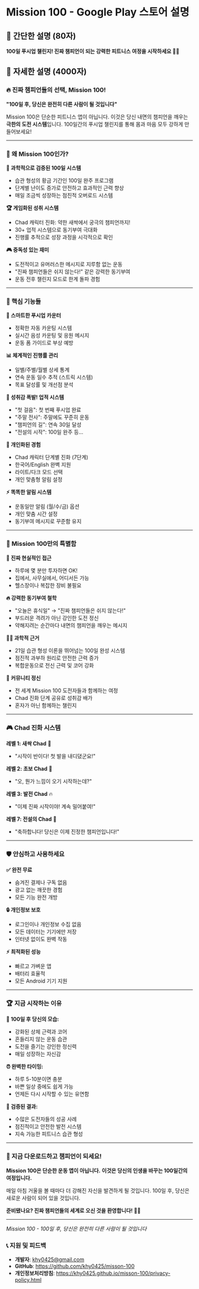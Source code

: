 # Mission 100 - Google Play 스토어 설명

## 📝 간단한 설명 (80자)
**100일 푸시업 챌린지! 진짜 챔피언이 되는 강력한 피트니스 여정을 시작하세요 💪🔥**

## 📖 자세한 설명 (4000자)

### 🔥 진짜 챔피언들의 선택, Mission 100!

**"100일 후, 당신은 완전히 다른 사람이 될 것입니다"**

Mission 100은 단순한 피트니스 앱이 아닙니다. 이것은 당신 내면의 챔피언을 깨우는 **극한의 도전 시스템**입니다. 100일간의 푸시업 챌린지를 통해 몸과 마음 모두 강하게 만들어보세요!

---

### 💪 왜 Mission 100인가?

**🎯 과학적으로 검증된 100일 시스템**
- 습관 형성의 황금 기간인 100일 완주 프로그램
- 단계별 난이도 증가로 안전하고 효과적인 근력 향상
- 매일 조금씩 성장하는 점진적 오버로드 시스템

**🏆 게임화된 성취 시스템**
- Chad 캐릭터 진화: 약한 새싹에서 궁극의 챔피언까지!
- 30+ 업적 시스템으로 동기부여 극대화
- 진행률 추적으로 성장 과정을 시각적으로 확인

**🎮 중독성 있는 재미**
- 도전적이고 유머러스한 메시지로 지루함 없는 운동
- "진짜 챔피언들은 쉬지 않는다!" 같은 강력한 동기부여
- 운동 전후 챌린지 모드로 한계 돌파 경험

---

### 🚀 핵심 기능들

**📱 스마트한 푸시업 카운터**
- 정확한 자동 카운팅 시스템
- 실시간 음성 카운팅 및 응원 메시지
- 운동 폼 가이드로 부상 예방

**📊 체계적인 진행률 관리**
- 일별/주별/월별 상세 통계
- 연속 운동 일수 추적 (스트릭 시스템)
- 목표 달성률 및 개선점 분석

**🏅 성취감 폭발! 업적 시스템**
- "첫 걸음": 첫 번째 푸시업 완료
- "주말 전사": 주말에도 꾸준히 운동
- "챔피언의 길": 연속 30일 달성
- "전설의 시작": 100일 완주 등...

**🎨 개인화된 경험**
- Chad 캐릭터 단계별 진화 (7단계)
- 한국어/English 완벽 지원
- 라이트/다크 모드 선택
- 개인 맞춤형 알림 설정

**⚡ 똑똑한 알림 시스템**
- 운동일만 알림 (월/수/금) 옵션
- 개인 맞춤 시간 설정
- 동기부여 메시지로 꾸준함 유지

---

### 🌟 Mission 100만의 특별함

**🎯 진짜 현실적인 접근**
- 하루에 몇 분만 투자하면 OK!
- 집에서, 사무실에서, 어디서든 가능
- 헬스장이나 복잡한 장비 불필요

**🔥 강력한 동기부여 철학**
- "오늘은 휴식일" → "진짜 챔피언들은 쉬지 않는다!"
- 부드러운 격려가 아닌 강인한 도전 정신
- 약해지려는 순간마다 내면의 챔피언을 깨우는 메시지

**🏃‍♂️ 과학적 근거**
- 21일 습관 형성 이론을 뛰어넘는 100일 완성 시스템
- 점진적 과부하 원리로 안전한 근력 증가
- 복합운동으로 전신 근력 및 코어 강화

**🎊 커뮤니티 정신**
- 전 세계 Mission 100 도전자들과 함께하는 여정
- Chad 진화 단계 공유로 성취감 배가
- 혼자가 아닌 함께하는 챌린지

---

### 🎮 Chad 진화 시스템

**레벨 1: 새싹 Chad** 🌱
- "시작이 반이다! 첫 발을 내디뎠군요!"

**레벨 2: 초보 Chad** 💪
- "오, 뭔가 느낌이 오기 시작하는데?"

**레벨 3: 발전 Chad** 🔥
- "이제 진짜 시작이야! 계속 밀어붙여!"

**레벨 7: 전설의 Chad** 👑
- "축하합니다! 당신은 이제 진정한 챔피언입니다!"

---

### 🛡️ 안심하고 사용하세요

**✅ 완전 무료**
- 숨겨진 결제나 구독 없음
- 광고 없는 깨끗한 경험
- 모든 기능 완전 개방

**🔒 개인정보 보호**
- 로그인이나 개인정보 수집 없음
- 모든 데이터는 기기에만 저장
- 인터넷 없이도 완벽 작동

**⚡ 최적화된 성능**
- 빠르고 가벼운 앱
- 배터리 효율적
- 모든 Android 기기 지원

---

### 🏆 지금 시작하는 이유

**💯 100일 후 당신의 모습:**
- 강화된 상체 근력과 코어
- 흔들리지 않는 운동 습관
- 도전을 즐기는 강인한 정신력
- 매일 성장하는 자신감

**⏰ 완벽한 타이밍:**
- 하루 5-10분이면 충분
- 바쁜 일상 중에도 쉽게 가능
- 언제든 다시 시작할 수 있는 유연함

**🎯 검증된 결과:**
- 수많은 도전자들의 성공 사례
- 점진적이고 안전한 발전 시스템
- 지속 가능한 피트니스 습관 형성

---

### 🚀 지금 다운로드하고 챔피언이 되세요!

**Mission 100은 단순한 운동 앱이 아닙니다.**
**이것은 당신의 인생을 바꾸는 100일간의 여정입니다.**

매일 아침 거울을 볼 때마다 더 강해진 자신을 발견하게 될 것입니다. 
100일 후, 당신은 새로운 사람이 되어 있을 것입니다.

**준비됐나요? 진짜 챔피언들의 세계로 오신 것을 환영합니다! 💪🔥**

---

*Mission 100 - 100일 후, 당신은 완전히 다른 사람이 될 것입니다*

### 📞 지원 및 피드백
- **개발자**: khy0425@gmail.com
- **GitHub**: https://github.com/khy0425/misson-100
- **개인정보처리방침**: https://khy0425.github.io/misson-100/privacy-policy.html 